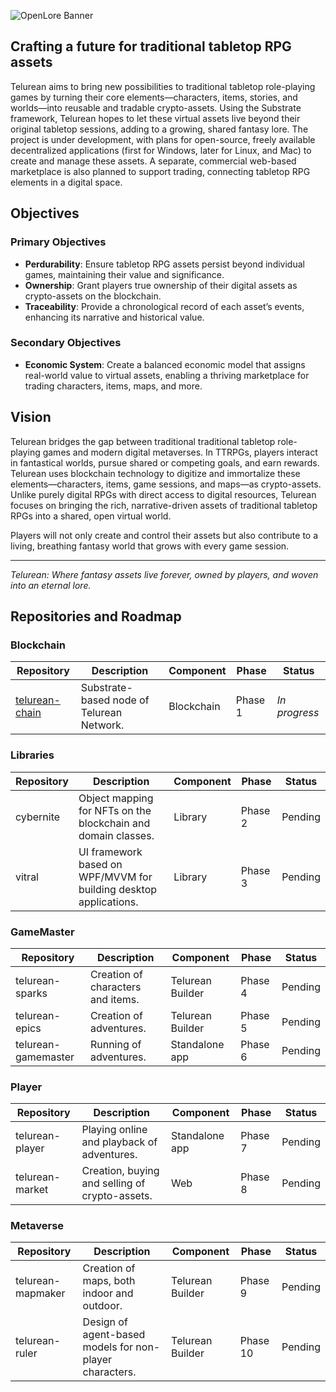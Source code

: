 ![OpenLore Banner](../images/banner.png)

## Crafting a future for traditional tabletop RPG assets

Telurean aims to bring new possibilities to traditional tabletop role-playing games by turning their core elements—characters, items, stories, and worlds—into reusable and tradable crypto-assets. Using the Substrate framework, Telurean hopes to let these virtual assets live beyond their original tabletop sessions, adding to a growing, shared fantasy lore. The project is under development, with plans for open-source, freely available decentralized applications (first for Windows, later for Linux, and Mac) to create and manage these assets. A separate, commercial web-based marketplace is also planned to support trading, connecting tabletop RPG elements in a digital space.

## Objectives

### Primary Objectives
- **Perdurability**: Ensure tabletop RPG assets persist beyond individual games, maintaining their value and significance.
- **Ownership**: Grant players true ownership of their digital assets as crypto-assets on the blockchain.
- **Traceability**: Provide a chronological record of each asset’s events, enhancing its narrative and historical value.

### Secondary Objectives
- **Economic System**: Create a balanced economic model that assigns real-world value to virtual assets, enabling a thriving marketplace for trading characters, items, maps, and more.

## Vision

Telurean bridges the gap between traditional traditional tabletop role-playing games and modern digital metaverses. In TTRPGs, players interact in fantastical worlds, pursue shared or competing goals, and earn rewards. Telurean uses blockchain technology to digitize and immortalize these elements—characters, items, game sessions, and maps—as crypto-assets. Unlike purely digital RPGs with direct access to digital resources, Telurean focuses on bringing the rich, narrative-driven assets of traditional tabletop RPGs into a shared, open virtual world.

Players will not only create and control their assets but also contribute to a living, breathing fantasy world that grows with every game session.

---

*Telurean: Where fantasy assets live forever, owned by players, and woven into an eternal lore.*

## Repositories and Roadmap

### Blockchain

| Repository     | Description                                                    | Component           | Phase     | Status      |
|----------------|----------------------------------------------------------------|---------------------|-----------|-------------|
| [telurean-chain](https://github.com/telurean/telurean-chain) | Substrate-based node of Telurean Network.                               | Blockchain          | Phase 1 | _In progress_ |

### Libraries

| Repository | Description                                | Component           | Phase   | Status      |
|------------|--------------------------------------------|---------------------|---------|-------------|
| cybernite  | Object mapping for NFTs on the blockchain and domain classes.     | Library             | Phase 2 | Pending     |
| vitral     | UI framework based on WPF/MVVM for building desktop applications. | Library             | Phase 3 | Pending     |

### GameMaster

| Repository          | Description                                | Component           | Phase   | Status      |
|---------------------|--------------------------------------------|---------------------|---------|-------------|
| telurean-sparks     | Creation of characters and items.          | Telurean Builder    | Phase 4 | Pending     |
| telurean-epics      | Creation of adventures.                    | Telurean Builder    | Phase 5 | Pending     |
| telurean-gamemaster | Running of adventures.                     | Standalone app      | Phase 6 | Pending     |

### Player

| Repository      | Description                                                  | Component           | Phase   | Status      |
|-----------------|--------------------------------------------------------------|---------------------|---------|-------------|
| telurean-player | Playing online and playback of adventures.                   | Standalone app      | Phase 7 | Pending     |
| telurean-market | Creation, buying and selling of crypto-assets.               | Web                 | Phase 8 | Pending     |

### Metaverse

| Repository        | Description                                                  | Component           | Phase    | Status      |
|-------------------|--------------------------------------------------------------|---------------------|----------|-------------|
| telurean-mapmaker | Creation of maps, both indoor and outdoor.                   | Telurean Builder    | Phase 9  | Pending     |
| telurean-ruler    | Design of agent-based models for non-player characters.      | Telurean Builder    | Phase 10 | Pending     |
